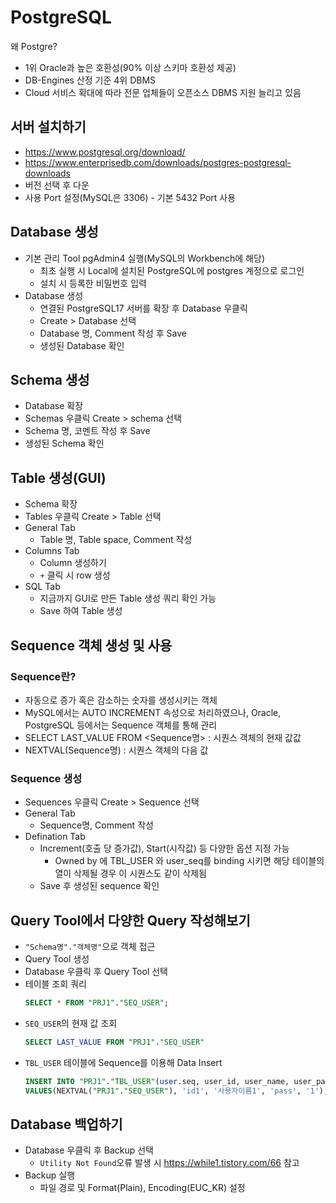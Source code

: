 # PostgreSQL
왜 Postgre?
- 1위 Oracle과 높은 호환성(90% 이상 스키마 호환성 제공)
- DB-Engines 산정 기준 4위 DBMS
- Cloud 서비스 확대에 따라 전문 업체들이 오픈소스 DBMS 지원 늘리고 있음

## 서버 설치하기
- https://www.postgresql.org/download/
- https://www.enterprisedb.com/downloads/postgres-postgresql-downloads
- 버전 선택 후 다운
- 사용 Port 설정(MySQL은 3306) - 기본 5432 Port 사용


## Database 생성
- 기본 관리 Tool pgAdmin4 실행(MySQL의 Workbench에 해당)
  - 최초 실행 시 Local에 설치된 PostgreSQL에 postgres 계정으로 로그인
  - 설치 시 등록한 비밀번호 입력
- Database 생성
  - 연결된 PostgreSQL17 서버를 확장 후 Database 우클릭
  - Create > Database 선택
  - Database 명, Comment 작성 후 Save
  - 생성된 Database 확인

## Schema 생성
- Database 확장
- Schemas 우클릭 Create > schema 선택
- Schema 명, 코멘트 작성 후 Save
- 생성된 Schema 확인


## Table 생성(GUI)
- Schema 확장
- Tables 우클릭 Create > Table 선택
- General Tab
  - Table 명, Table space, Comment 작성
- Columns Tab
  - Column 생성하기
  - `+` 클릭 시 row 생성
- SQL Tab
  - 지금까지 GUI로 만든 Table 생성 쿼리 확인 가능
  - Save 하여 Table 생성

## Sequence 객체 생성 및 사용
### Sequence란?
- 자동으로 증가 혹은 감소하는 숫자를 생성시키는 객체
- MySQL에서는 AUTO INCREMENT 속성으로 처리하였으나, Oracle, PostgreSQL 등에서는 Sequence 객체를 통해 관리
- SELECT LAST_VALUE FROM <Sequence명> : 시퀀스 객체의 현재 값값
- NEXTVAL(Sequence명) : 시퀀스 객체의 다음 값

### Sequence 생성
- Sequences 우클릭  Create > Sequence 선택
- General Tab
  - Sequence명, Comment 작성
- Defination Tab
  - Increment(호출 당 증가값), Start(시작값) 등 다양한 옵션 지정 가능
    - Owned by 에 TBL_USER 와 user_seq를 binding 시키면 해당 테이블의 열이 삭제될 경우 이 시퀀스도 같이 삭제됨
  - Save 후 생성된 sequence 확인

## Query Tool에서 다양한 Query 작성해보기
- `"Schema명"."객체명"`으로 객체 접근
- Query Tool 생성
- Database 우클릭 후 Query Tool 선택
- 테이블 조회 쿼리
  ```sql
  SELECT * FROM "PRJ1"."SEQ_USER";
  ```
- `SEQ_USER`의 현재 값 조회
  ```SQL
  SELECT LAST_VALUE FROM "PRJ1"."SEQ_USER"
  ```
- `TBL_USER` 테이블에 Sequence를 이용해 Data Insert
  ```sql
  INSERT INTO "PRJ1"."TBL_USER"(user.seq, user_id, user_name, user_pass, user_level)
  VALUES(NEXTVAL("PRJ1"."SEQ_USER"), 'id1', '사용자이름1', 'pass', '1');
  ```


## Database 백업하기
- Database 우클릭 후 Backup 선택
  - `Utility Not Found`오류 발생 시 https://while1.tistory.com/66 참고
- Backup 실행
  - 파일 경로 및 Format(Plain), Encoding(EUC_KR) 설정


